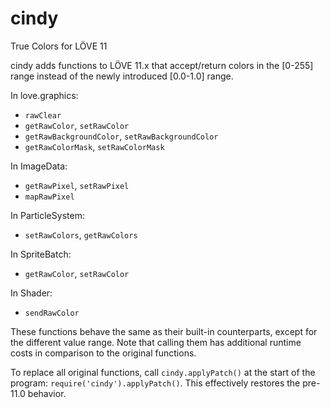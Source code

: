 # cindy
True Colors for LÖVE 11

cindy adds functions to LÖVE 11.x that accept/return colors in the [0-255] range instead of the newly introduced
[0.0-1.0] range.

In love.graphics:
- `rawClear`
- `getRawColor`, `setRawColor`
- `getRawBackgroundColor`, `setRawBackgroundColor`
- `getRawColorMask`, `setRawColorMask`

In ImageData:
- `getRawPixel`, `setRawPixel`
- `mapRawPixel`

In ParticleSystem:
- `setRawColors`, `getRawColors`

In SpriteBatch:
- `getRawColor`, `setRawColor`

In Shader:
- `sendRawColor`

These functions behave the same as their built-in counterparts, except for the different value range. Note that calling them has additional runtime costs in comparison to the original functions.

To replace all original functions, call `cindy.applyPatch()` at the start of the program: `require('cindy').applyPatch()`. This effectively restores the pre-11.0 behavior.
